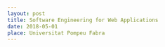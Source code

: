 ```yaml
---
layout: post
title: Software Engineering for Web Applications
date: 2018-05-01
place: Universitat Pompeu Fabra
---
```


